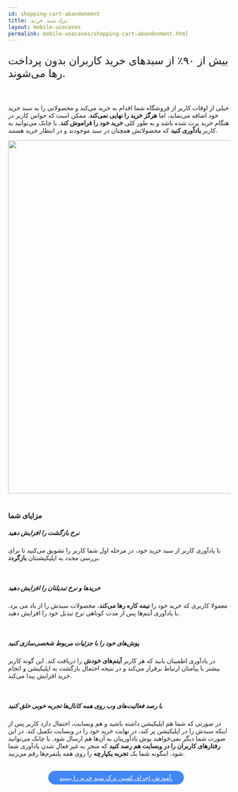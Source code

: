 ```yaml
---
id: shopping-cart-abandonment
title: ترک سبد خرید
layout: mobile-usecases
permalink: mobile-usecases/shopping-cart-abandonment.html
---
```


<p style="
    font-size: x-large;
"> بیش از ۹۰٪ از سبدهای خرید کاربران بدون پرداخت رها می&zwnj;شوند.</p>

<br>

خیلی از اوقات کاربر از فروشگاه شما اقدام به خرید می‌کند و محصولاتی را به سبد خرید خود اضافه می‌نماید، اما **هرگز خرید را نهایی نمی‌کند**. ممکن است که حواس کاربر در هنگام خرید پرت شده باشد و به طور کلی **خرید خود را فراموش کند**. با چابک می‌توانید به کاربر **یادآوری کنید** که محصولاتش همچنان در سبد موجودند و در انتظار خرید هستند.

<div style="text-align: center;"><img src="http://uupload.ir/files/tc60_shopping-cart-abandonment.jpeg" class="img-fluid" style="
    width: 800px;
"></div> 

<br>

### مزایای شما

##### نرخ بازگشت را افزایش دهید

با یادآوری کاربر از سبد خرید خود، در مرحله اول شما کاربر را تشویق می‌کنید تا برای بررسی مجدد به اپلیکیشنتان **بازگردد**.

<br>

##### خریدها و نرخ تبدیلتان را افزایش دهید

معمولا کاربری که خرید خود را **نیمه کاره رها می‌کند**، محصولات سبدش را از یاد می برد. با یاد‌آوری آیتم‌ها پس از مدت کوتاهی نرخ تبدیل خود را افزایش دهید.

<br>

##### پوش‌های خود را با جزئیات مربوط شخصی‌سازی کنید

در یادآوری اطمینان یابید که هر کاربر **آیتم‌های خودش** را دریافت کند. این گونه کاربر بیشتر با پیامتان ارتباط برقرار می‌کند و در نتیجه احتمال بازگشت به اپلیکیشن و انجام خرید افزایش پیدا می‌کند.

<br>

##### با رصد فعالیت‌های وب روی همه کانال‌ها تجربه خوبی خلق کنید 

در صورتی که شما هم اپلیکیشن داشته باشید و هم وبسایت، احتمال دارد کاربر پس از اینکه سبدش را در اپلیکیشن پر کند، در نهایت خرید خود را در وبسایت تکمیل کند. در این صورت شما دیگر نمی‌خواهید پوش یادآوریتان به آن‌ها هم ارسال شود. با چابک می‌توانید **رفتارهای کاربران را در وبسایت هم رصد کنید** که منجر به غیر فعال شدن یاد‌آوری شما شود. اینگونه شما یک **تجربه یکپارچه** را روی همه پلتفرم‌ها رقم می‌زنید.

<br>

<div align="center">   
    <a style="display: inline-block; text-align: center; border-radius: 40px; background: #4285f4; color: white !important; padding: 7px 25px; margin-right: 15px; cursor: pointer; transition: all 0.25s ease;" href="/guides/how-to-reduce-shopping-cart-abandonment.html">آموزش اجرای کمپین ترک سبد خرید را ببینید.</a>
</div>